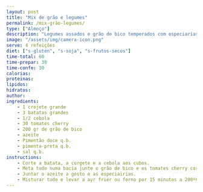 ```yaml
---
layout: post
title: "Mix de grão e legumes"
permalink: /mix-grão-legumes/
type: ["Almoço"]
description: "Legumes assados e grão de bico temperados com especiarias"
image: "/assets/img/camera-icon.png"
serve: 4 refeições
diet: ["s-gluten", "s-soja", "s-frutos-secos"]
time-total: 60
time-prepar: 30
time-confe: 30
calorias:
proteinas:
lipidos:
hidratos:
author: 
ingredients:
    - 1 crojete grande
    - 3 batatas grandes
    - 1/2 cebola
    - 30 tomates cherry
    - 200 gr de grão de bico
    - azeite
    - Pimentão doce q.b.
    - pimenta-preta q.b.
    - sal q.b.
instructions:
    - Corte a batata, a corgete e a cebola aos cubos.
    - Meta tudo numa bacia junte o grão de bico e os tomates cherry cortado em metades.
    - Juntar o azeite a gosto e as especiairias.
    - Misturar tudo e levar a ayr frier ou forno por 15 minutos a 200ºC
---
```

